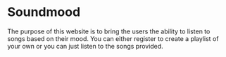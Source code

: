 # Soundmood
The purpose of this website is to bring the users the ability to listen to songs based on their mood. You can either register to create a playlist of your own or you can just listen to the songs provided.
